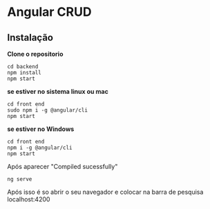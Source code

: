 # Angular CRUD

## Instalação
 
 **Clone o repositorio**
 
 ``` 
 cd backend
 npm install
 npm start
 ```
 
**se estiver no sistema linux ou mac**
 ``` 
 cd front end
 sudo npm i -g @angular/cli
 npm start
 ```
 
 **se estiver no Windows**
 ``` 
 cd front end
 npm i -g @angular/cli
 npm start
 ```
 
 Após aparecer "Compiled sucessfully"
 ```
 ng serve
 ```
 
 Após isso é so abrir o seu navegador e colocar na barra de pesquisa localhost:4200
 

 
